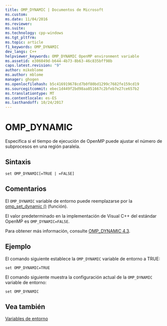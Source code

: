 ```yaml
---
title: OMP_DYNAMIC | Documentos de Microsoft
ms.custom: 
ms.date: 11/04/2016
ms.reviewer: 
ms.suite: 
ms.technology: cpp-windows
ms.tgt_pltfrm: 
ms.topic: article
f1_keywords: OMP_DYNAMIC
dev_langs: C++
helpviewer_keywords: OMP_DYNAMIC OpenMP environment variable
ms.assetid: e306049d-b644-4b73-8b63-46c835bff98b
caps.latest.revision: "9"
author: mikeblome
ms.author: mblome
manager: ghogen
ms.openlocfilehash: b5c416919678cd7b0f80bd1299c7682fe159cd19
ms.sourcegitcommit: ebec1d449f2bd98aa851667c2bfeb7e27ce657b2
ms.translationtype: MT
ms.contentlocale: es-ES
ms.lasthandoff: 10/24/2017
---
```

# <a name="ompdynamic"></a>OMP_DYNAMIC
Especifica si el tiempo de ejecución de OpenMP puede ajustar el número de subprocesos en una región paralela.  
  
## <a name="syntax"></a>Sintaxis  
  
```  
set OMP_DYNAMIC[=TRUE | =FALSE]  
```  
  
## <a name="remarks"></a>Comentarios  
 El `OMP_DYNAMIC` variable de entorno puede reemplazarse por la [omp_set_dynamic ()](../../../parallel/openmp/reference/omp-set-dynamic.md) (función).  
  
 El valor predeterminado en la implementación de Visual C++ del estándar OpenMP es `OMP_DYNAMIC=FALSE`.  
  
 Para obtener más información, consulte [OMP_DYNAMIC 4.3](../../../parallel/openmp/4-3-omp-dynamic.md).  
  
## <a name="example"></a>Ejemplo  
 El comando siguiente establece la `OMP_DYNAMIC` variable de entorno a TRUE:  
  
```  
set OMP_DYNAMIC=TRUE  
```  
  
 El comando siguiente muestra la configuración actual de la `OMP_DYNAMIC` variable de entorno:  
  
```  
set OMP_DYNAMIC  
```  
  
## <a name="see-also"></a>Vea también  
 [Variables de entorno](../../../parallel/openmp/reference/openmp-environment-variables.md)
